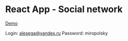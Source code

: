 # React App - Social network

[Demo](https://miropolsky.github.io/Social/)

Login: alesega@yandex.ru
Password: miropolsky

